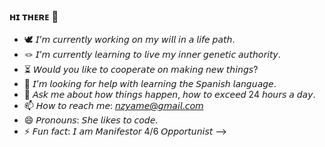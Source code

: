 ### ʜɪ ᴛʜᴇʀᴇ 👋 

- 🕊 𝘐’𝘮 𝘤𝘶𝘳𝘳𝘦𝘯𝘵𝘭𝘺 𝘸𝘰𝘳𝘬𝘪𝘯𝘨 𝘰𝘯 𝘮𝘺 𝘸𝘪𝘭𝘭 𝘪𝘯 𝘢 𝘭𝘪𝘧𝘦 𝘱𝘢𝘵𝘩. 
- 🪢 𝘐’𝘮 𝘤𝘶𝘳𝘳𝘦𝘯𝘵𝘭𝘺 𝘭𝘦𝘢𝘳𝘯𝘪𝘯𝘨 𝘵𝘰 𝘭𝘪𝘷𝘦 𝘮𝘺 𝘪𝘯𝘯𝘦𝘳 𝘨𝘦𝘯𝘦𝘵𝘪𝘤 𝘢𝘶𝘵𝘩𝘰𝘳𝘪𝘵𝘺.
- ⏳ 𝘞𝘰𝘶𝘭𝘥 𝘺𝘰𝘶 𝘭𝘪𝘬𝘦 𝘵𝘰 𝘤𝘰𝘰𝘱𝘦𝘳𝘢𝘵𝘦 𝘰𝘯 𝘮𝘢𝘬𝘪𝘯𝘨 𝘯𝘦𝘸 𝘵𝘩𝘪𝘯𝘨𝘴?
- 🤔 𝘐’𝘮 𝘭𝘰𝘰𝘬𝘪𝘯𝘨 𝘧𝘰𝘳 𝘩𝘦𝘭𝘱 𝘸𝘪𝘵𝘩 𝘭𝘦𝘢𝘳𝘯𝘪𝘯𝘨 𝘵𝘩𝘦 𝘚𝘱𝘢𝘯𝘪𝘴𝘩 𝘭𝘢𝘯𝘨𝘶𝘢𝘨𝘦.
- 💬 𝘈𝘴𝘬 𝘮𝘦 𝘢𝘣𝘰𝘶𝘵 𝘩𝘰𝘸 𝘵𝘩𝘪𝘯𝘨𝘴 𝘩𝘢𝘱𝘱𝘦𝘯, 𝘩𝘰𝘸 𝘵𝘰 𝘦𝘹𝘤𝘦𝘦𝘥 24 𝘩𝘰𝘶𝘳𝘴 𝘢 𝘥𝘢𝘺. 
- 📫 𝘏𝘰𝘸 𝘵𝘰 𝘳𝘦𝘢𝘤𝘩 𝘮𝘦: 𝘯𝘻𝘺𝘢𝘮𝘦@𝘨𝘮𝘢𝘪𝘭.𝘤𝘰𝘮
- 😄 𝘗𝘳𝘰𝘯𝘰𝘶𝘯𝘴: 𝘚𝘩𝘦 𝘭𝘪𝘬𝘦𝘴 𝘵𝘰 𝘤𝘰𝘥𝘦.
- ⚡ 𝘍𝘶𝘯 𝘧𝘢𝘤𝘵: 𝘐 𝘢𝘮 𝘔𝘢𝘯𝘪𝘧𝘦𝘴𝘵𝘰𝘳 4/6 𝘖𝘱𝘱𝘰𝘳𝘵𝘶𝘯𝘪𝘴𝘵
-->

<!--
**nazinamari/nazinamari** is a ✨ _special_ ✨ repository because its `README.md` (this file) appears on your GitHub profile.

